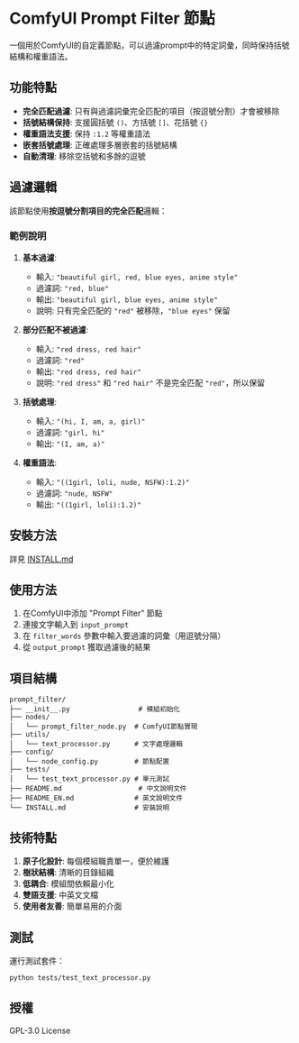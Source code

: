 # ComfyUI Prompt Filter 節點

一個用於ComfyUI的自定義節點，可以過濾prompt中的特定詞彙，同時保持括號結構和權重語法。

## 功能特點

- **完全匹配過濾**: 只有與過濾詞彙完全匹配的項目（按逗號分割）才會被移除
- **括號結構保持**: 支援圓括號 `()`、方括號 `[]`、花括號 `{}`
- **權重語法支援**: 保持 `:1.2` 等權重語法
- **嵌套括號處理**: 正確處理多層嵌套的括號結構
- **自動清理**: 移除空括號和多餘的逗號

## 過濾邏輯

該節點使用**按逗號分割項目的完全匹配**邏輯：

### 範例說明

1. **基本過濾**:
   - 輸入: `"beautiful girl, red, blue eyes, anime style"`
   - 過濾詞: `"red, blue"`
   - 輸出: `"beautiful girl, blue eyes, anime style"`
   - 說明: 只有完全匹配的 `"red"` 被移除，`"blue eyes"` 保留

2. **部分匹配不被過濾**:
   - 輸入: `"red dress, red hair"`
   - 過濾詞: `"red"`
   - 輸出: `"red dress, red hair"`
   - 說明: `"red dress"` 和 `"red hair"` 不是完全匹配 `"red"`，所以保留

3. **括號處理**:
   - 輸入: `"(hi, I, am, a, girl)"`
   - 過濾詞: `"girl, hi"`
   - 輸出: `"(I, am, a)"`

4. **權重語法**:
   - 輸入: `"((1girl, loli, nude, NSFW):1.2)"`
   - 過濾詞: `"nude, NSFW"`
   - 輸出: `"((1girl, loli):1.2)"`

## 安裝方法

詳見 [INSTALL.md](INSTALL.md)

## 使用方法

1. 在ComfyUI中添加 "Prompt Filter" 節點
2. 連接文字輸入到 `input_prompt` 
3. 在 `filter_words` 參數中輸入要過濾的詞彙（用逗號分隔）
4. 從 `output_prompt` 獲取過濾後的結果

## 項目結構

```
prompt_filter/
├── __init__.py                 # 模組初始化
├── nodes/
│   └── prompt_filter_node.py  # ComfyUI節點實現
├── utils/
│   └── text_processor.py      # 文字處理邏輯
├── config/
│   └── node_config.py         # 節點配置
├── tests/
│   └── test_text_processor.py # 單元測試
├── README.md                   # 中文說明文件
├── README_EN.md               # 英文說明文件
└── INSTALL.md                 # 安裝說明
```

## 技術特點

1. **原子化設計**: 每個模組職責單一，便於維護
2. **樹狀結構**: 清晰的目錄組織
3. **低耦合**: 模組間依賴最小化
4. **雙語支援**: 中英文文檔
5. **使用者友善**: 簡單易用的介面

## 測試

運行測試套件：
```bash
python tests/test_text_processor.py
```

## 授權

GPL-3.0 License 